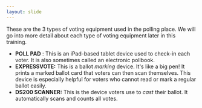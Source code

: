 ```yaml
---
layout: slide
---
```


These are the 3 types of voting equipment used in the polling place. We will go into more detail about each type of voting equipment later in this training.

- **POLL PAD** : This is an iPad-based tablet device used to check-in each voter. It is also sometimes called an electronic pollbook.
- **EXPRESSVOTE:** This is a ballot _marking_ device. It&#39;s like a big pen! It prints a marked ballot card that voters can then scan themselves. This device is especially helpful for voters who cannot read or mark a regular ballot easily.
- **DS200 SCANNER:** This is the device voters use to _cast_ their ballot. It automatically scans and counts all votes.